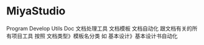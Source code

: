 # MiyaStudio
Program Develop Utils
Doc
文档处理工具
文档模板
文档自动化
跟文档有关的所有项目工具
按照 文档类型》模板名分类
如 基本设计》基本设计书自动化
